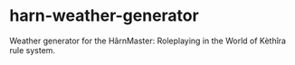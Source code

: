 # harn-weather-generator
Weather generator for the HârnMaster: Roleplaying in the World of Kèthîra rule system.
